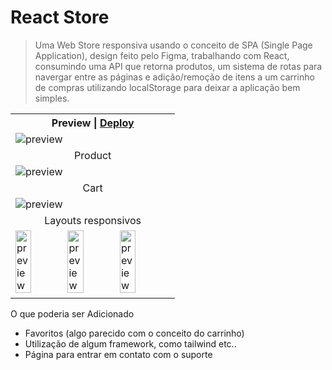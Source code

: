 # React Store
>Uma Web Store responsiva usando o conceito de SPA (Single Page Application), design feito pelo Figma, trabalhando com React, consumindo uma API que retorna produtos,
>um sistema de rotas para navergar entre as páginas e adição/remoção de itens a um carrinho de compras utilizando localStorage para deixar a aplicação bem simples.

<table>
  <tr>
    <th>Preview | <a href="https://react-store-renansouzasm.vercel.app/" target="_blank">Deploy</a></th>
  </tr>
  <tr>
    <td><img src="https://github.com/renansouzasm/React-store/assets/101893896/49cbfb29-13de-41c7-9f89-2842bca7e3f4" alt="preview"/></td>
  </tr>
  <tr>
    <td align="center">Product</td>
  </tr>
  <tr>
    <td><img src="https://github.com/renansouzasm/React-store/assets/101893896/0133905c-1fb2-4804-9607-8b19de93f246" alt="preview"/></td>
  </tr>
  <tr>
    <td align="center">Cart</td>
  </tr>
  <tr>
    <td><img src="https://github.com/renansouzasm/React-store/assets/101893896/b46e8451-a1f6-445c-92b4-a347a02219d2" alt="preview"/></td>
  </tr>
  <tr>
    <td align="center">Layouts responsivos</td>
  </tr>
  <tr>
    <td colspan="3">
      <img width="32%" src="https://github.com/renansouzasm/React-store/assets/101893896/1d15ebcf-7b8f-48fd-a56f-ae47924a5719" alt="preview"/>
      <img width="32%"src="https://github.com/renansouzasm/React-store/assets/101893896/ab62811c-6835-466a-b29a-8fb2798767ab" alt="preview"/>
      <img width="32%" src="https://github.com/renansouzasm/React-store/assets/101893896/5c672437-0f29-4eb0-a961-c87e88cfdb54" alt="preview"/>
    </td>
  </tr>
</table>

O que poderia ser Adicionado
- Favoritos (algo parecido com o conceito do carrinho)
- Utilização de algum framework, como tailwind etc..
- Página para entrar em contato com o suporte
